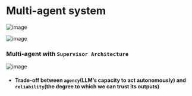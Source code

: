 # Multi-agent system

![image](https://github.com/user-attachments/assets/878496c8-b4d1-4f67-8164-aa6b72232364)

![image](https://github.com/user-attachments/assets/22ce686d-5d5b-4a21-8d5f-16b76932f9ec)

### Multi-agent with `Supervisor Architecture`
![image](https://github.com/user-attachments/assets/5f329178-d018-4a4d-99b0-89607b3541d5)
- #### Trade-off between `agency`(LLM’s capacity to act autonomously) and `reliability`(the degree to which we can trust its outputs)
